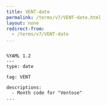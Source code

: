 ```yaml
---
title: VENT-date
permalink: /terms/v7/VENT-date.html
layout: none
redirect-from:
  - /terms/v7/VENT-date
...
```


```

%YAML 1.2
---
type: date

tag: VENT

descriptions:
  - Month code for "Ventose"
...

```